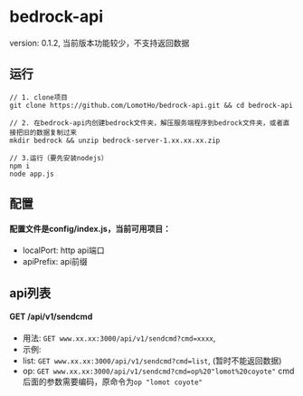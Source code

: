 # bedrock-api

version: 0.1.2, 当前版本功能较少，不支持返回数据
## 运行
```
// 1. clone项目
git clone https://github.com/LomotHo/bedrock-api.git && cd bedrock-api

// 2. 在bedrock-api内创建bedrock文件夹，解压服务端程序到bedrock文件夹，或者直接把旧的数据复制过来
mkdir bedrock && unzip bedrock-server-1.xx.xx.xx.zip

// 3.运行（要先安装nodejs）
npm i
node app.js
```

## 配置
#### 配置文件是config/index.js，当前可用项目：
 - localPort: http api端口
 - apiPrefix: api前缀

## api列表

#### GET /api/v1/sendcmd
 - 用法: ```GET www.xx.xx:3000/api/v1/sendcmd?cmd=xxxx```, 
 - 示例: 
  - list: ```GET www.xx.xx:3000/api/v1/sendcmd?cmd=list```, (暂时不能返回数据)
  - op: ```GET www.xx.xx:3000/api/v1/sendcmd?cmd=op%20"lomot%20coyote"``` cmd后面的参数需要编码，原命令为```op "lomot coyote"```